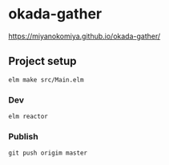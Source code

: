 # okada-gather

https://miyanokomiya.github.io/okada-gather/

## Project setup
```
elm make src/Main.elm
```

### Dev
```
elm reactor
```

### Publish
```
git push origim master
```
